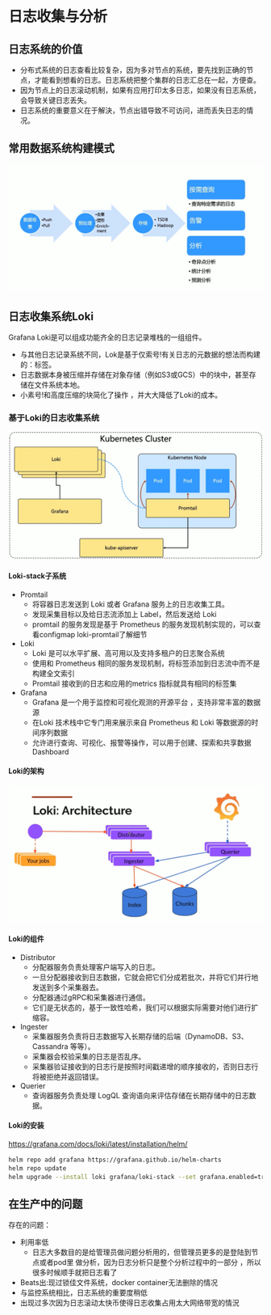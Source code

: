 # 日志收集与分析

## 日志系统的价值
* 分布式系统的日志查看比较复杂，因为多对节点的系统，要先找到正确的节点，才能看到想看的日志。日志系统把整个集群的日志汇总在一起，方便查。
* 因为节点上的日志滚动机制，如果有应用打印太多日志，如果没有日志系统，会导致关键日志丢失。
* 日志系统的重要意义在于解決，节点出错导致不可访问，进而丢失日志的情况。

## 常用数据系统构建模式
![](resources/log_pattern.png)

## 日志收集系统Loki
Grafana Loki是可以组成功能齐全的日志记录堆栈的一组组件。

* 与其他日志记录系统不同，Lok是基于仅索号!有关日志的元数据的想法而构建的：标签。
* 日志数据本身被压缩并存储在对象存储（例如S3或GCS）中的块中，甚至存储在文件系统本地。
* 小素号!和高度压缩的块简化了操作 ，并大大降低了Loki的成本。

### 基于Loki的日志收集系统
![](resources/log_loki.png)

#### Loki-stack子系统
* Promtail
  * 将容器日志发送到 Loki 或者 Grafana 服务上的日志收集工具。
  * 发现采集目标以及给日志流添加上 Label，然后发送给 Loki
  * promtail 的服务发现是基于 Prometheus 的服务发现机制实现的，可以查看configmap loki-promtail了解细节
* Loki
    * Loki 是可以水平扩展、高可用以及支持多租户的日志聚合系统
    * 使用和 Prometheus 相同的服务发现机制，将标签添加到日志流中而不是构建全文索引
    * Promtail 接收到的日志和应用的metrics 指标就具有相同的标签集
* Grafana
    * Grafana 是一个用于监控和可视化观测的开源平台 ，支持非常丰富的数据源
    * 在Loki 技术栈中它专门用来展示来自 Prometheus 和 Loki 等数据源的时间序列数据
    * 允许进行查询、可视化、报警等操作，可以用于创建、探索和共享数据 Dashboard

#### Loki的架构
![](resources/log_loki_arch.png)
#### Loki的组件
* Distributor
  * 分配器服务负责处理客户端写入的日志。
  * 一旦分配器接收到日志数据，它就会把它们分成若批次，并将它们并行地发送到多个采集器去。
  * 分配器通过gRPC和采集器进行通信。
  * 它们是无状态的，基于一致性哈希，我们可以根据实际需要对他们进行扩缩容。
* Ingester
  * 采集器服务负责将日志数据写入长期存储的后端（DynamoDB、S3、Cassandra 等等）。
  * 采集器会校验采集的日志是否乱序。
  * 采集器验证接收到的日志行是按照时间戳递增的顺序接收的，否则日志行将被拒绝并返回错误。
* Querier
  * 查询器服务负责处理 LogQL 查询语向来评估存储在长期存储中的日志数据。
#### Loki的安装
https://grafana.com/docs/loki/latest/installation/helm/
```zsh
helm repo add grafana https://grafana.github.io/helm-charts
helm repo update
helm upgrade --install loki grafana/loki-stack --set grafana.enabled=true --set prometheus.enabled=true --set prometheus.alertmanager.persistentVolume.enabled=false --set prometheus.server.persistentVolume.enabled=false
```
## 在生产中的问题
存在的问题：
* 利用率低
  * 日志大多数目的是给管理员做问题分析用的，但管理员更多的是登陆到节点或者pod里
做分析，因为日志分析只是整个分析过程中的一部分 ，所以很多时候顺手就把日志看了
* Beats出:现过锁佳文件系统，docker container无法删除的情况
* 与监控系统相比，日志系统的重要度稍低
* 出现过多次因为日志滚动太快币使得日志收集占用太大网络带宽的情況